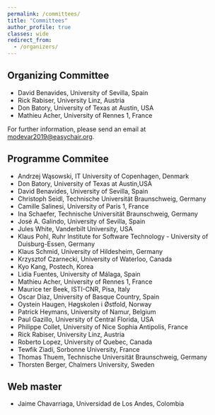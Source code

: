 ```yaml
---
permalink: /committees/
title: "Committees"
author_profile: true
classes: wide
redirect_from: 
  - /organizers/
---
```



## Organizing Committee
* David Benavides, University of Sevilla, Spain
* Rick Rabiser,  University Linz, Austria
* Don Batory, University of Texas at Austin, USA
* Mathieu Acher, University of Rennes 1, France

For further information, please send an email at [modevar2019@easychair.org](mailto:modevar2019@easychair.org).

## Programme Commitee
* Andrzej Wąsowski, IT University of Copenhagen, Denmark
* Don Batory, University of Texas at Austin,USA
* David Benavides, University of Sevilla, Spain
* Christoph Seidl,  Technische Universität Braunschweig, Germany
* Camille Salinesi, University of Paris 1, France
* Ina Schaefer,  Technische Universität Braunschweig, Germany
* José A. Galindo, University of Sevilla, Spain
* Jules White, Vanderbilt University, USA
* Klaus Pohl,  Ruhr Institute for Software Technology - University of Duisburg-Essen, Germany
* Klaus Schmid,  University of Hildesheim, Germany
* Krzysztof Czarnecki, University of Waterloo, Canada
* Kyo Kang, Postech, Korea
* Lidia Fuentes, University of Málaga, Spain
* Mathieu Acher, University of Rennes 1, France
* Maurice ter Beek, ISTI-CNR, Pisa, Italy
* Oscar Díaz, University of Basque Country, Spain
* Oystein Haugen, Høgskolen i Østfold, Norway
* Patrick Heymans, University of Namur, Belgium
* Paul Gazillo, University of Central Florida, USA
* Philippe Collet, University of Nice Sophia Antipolis, France
* Rick Rabiser, University Linz, Austria
* Roberto Lopez, University of Quebec, Canada
* Tewfik Ziadi,  Sorbonne University, France
* Thomas Thuem, Technische Universität Braunschweig, Germany
* Thorsten Berger, Chalmers University, Sweden

## Web master
* Jaime Chavarriaga, Universidad de Los Andes, Colombia
